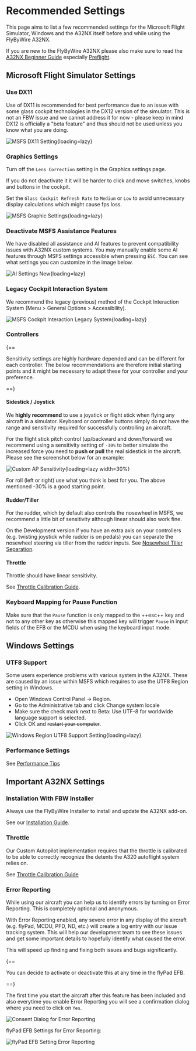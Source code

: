 # Recommended Settings

<style>
    .md-typeset .admonition.block, .md-typeset details.block {
        text-align: center;
    }
</style>

This page aims to list a few recommended settings for the Microsoft Flight Simulator, Windows and the A32NX itself before and while using the FlyByWire A32NX.

If you are new to the FlyByWire A32NX please also make sure to read the [A32NX Beginner Guide](../pilots-corner/beginner-guide/overview.md) especially [Preflight](../pilots-corner/beginner-guide/preflight.md).

## Microsoft Flight Simulator Settings

### Use DX11

Use of DX11 is recommended for best performance due to an issue with some glass cockpit technologies in the DX12 version of the simulator. This is not an FBW issue and we cannot address it for now - please keep in mind DX12 is officially a "beta feature" and thus should not be used unless you know what you are doing.

![MSFS DX11 Setting](assets/settings/msfs-dx11.png "MSFS DX11 Setting"){loading=lazy}

### Graphics Settings

Turn off the `Lens Correction` setting in the Graphics settings page.

If you do not deactivate it it will be harder to click and move switches, knobs and buttons in the cockpit.

Set the `Glass Cockpit Refresh Rate` to `Medium` or `Low` to avoid unnecessary display calculations which might cause fps loss.

![MSFS Graphic Settings](assets/settings/msfs-settings.png "MSFS Graphic Settings"){loading=lazy}

### Deactivate MSFS Assistance Features

We have disabled all assistance and AI features to prevent compatibility issues with A32NX custom systems. You may manually enable some AI features through MSFS settings 
accessible when pressing `ESC`. You can see what settings you can customize in the image below.

![AI Settings New](assets/settings/ai-settings-new.png){loading=lazy}

<!-- Information kept in case of future changes to Asobo base implementation
??? tip "Verify Settings"
    You can verify the assistance and AI features are switched off by checking the following settings.

    ![MSFS Assistance Options](assets/settings/assistance-options.png "MSFS Assistance Options"){loading=lazy}

    ![MSFS AI Options](assets/settings/ai-options.png "MSFS AI Options"){loading=lazy}
-->

### Legacy Cockpit Interaction System

We recommend the legacy (previous) method of the Cockpit Interaction System (Menu > General Options > Accessibility).

![MSFS Cockpit Interaction Legacy System](assets/settings/msfs-legacy-controls.png "MSFS Cockpit Interaction Legacy System"){loading=lazy}

### Controllers

{==

Sensitivity settings are highly hardware depended and can be different for each controller. The below recommendations are therefore initial starting points and it might be necessary to adapt these for your controller and your preference.

==}

#### Sidestick / Joystick

We **highly recommend** to use a joystick or flight stick when flying any aircraft in a simulator. Keyboard or controller buttons simply do not have the range and sensitivity required for successfully controlling an aircraft.

For the flight stick pitch control (up/backward and down/forward) we recommend using a sensitivity setting of `-30%` to better simulate the increased force you need to **push or pull** the real sidestick in the aircraft. Please see the screenshot below for an example:

![Custom AP Sensitivity](assets/feature-guides/sensitivity-custom-ap.png "Custom AP Sensitivity"){loading=lazy width=30%}

For roll (left or right) use what you think is best for you. The above mentioned -30% is a good starting point.

#### Rudder/Tiller

For the rudder, which by default also controls the nosewheel in MSFS, we recommend a little bit of sensitivity although linear should also work fine.

On the Development version if you have an extra axis on your controllers (e.g. twisting joystick while rudder is on pedals) you can separate the nosewheel steering via tiller from the rudder inputs. See [Nosewheel Tiller Separation](feature-guides/nw-tiller.md).

#### Throttle

Throttle should have linear sensitivity.

See [Throttle Calibration Guide](feature-guides/flyPad/throttle-calibration.md).

### Keyboard Mapping for Pause Function

Make sure that the `Pause` function is only mapped to the ++esc++ key and not to any other key as otherwise this mapped 
key will trigger `Pause` in input fields of the EFB or the MCDU when using the keyboard input mode. 

## Windows Settings

### UTF8 Support

Some users experience problems with various system in the A32NX. These are caused by an issue within MSFS which requires to use the UTF8 Region setting in Windows.

- Open Windows Control Panel -> Region.
- Go to the Administrative tab and click Change system locale
- Make sure the check mark next to Beta: Use UTF-8 for worldwide language support is selected.
- Click OK and ~~restart your computer~~.

![Windows Region UTF8 Support Setting](assets/settings/utf8-windows-setting.png "Windows Region UTF8 Support Setting"){loading=lazy}

### Performance Settings

See [Performance Tips](support/performance-tips.md)

## Important A32NX Settings

### Installation With FBW Installer

Always use the FlyByWire Installer to install and update the A32NX add-on.

See our [Installation Guide](installation.md).

### Throttle

Our Custom Autopilot implementation requires that the throttle is calibrated to be able to correctly recognize the detents the A320 autoflight system relies on.

See [Throttle Calibration Guide](feature-guides/flyPad/throttle-calibration.md)

### Error Reporting

While using our aircraft you can help us to identify errors by turning on Error Reporting. This is completely optional and anonymous.

With Error Reporting enabled, any severe error in any display of the aircraft (e.g. flyPad, MCDU, PFD, ND, etc.) will create a log entry with our issue tracking system. This will help our development team to see these issues and get some important details to hopefully identify what caused the error.

This will speed up finding and fixing both issues and bugs significantly.

{==

You can decide to activate or deactivate this at any time in the flyPad EFB.

==}

The first time you start the aircraft after this feature has been included and also everytime you enable Error Reporting you will see a confirmation dialog where you need to click on `Yes`.

![Consent Dialog for Error Reporting](assets/settings/error-reporting-consent.png "Consent Dialog for Error Reporting")

flyPad EFB Settings for Error Reporting:

![flyPad EFB Setting Error Reporting](assets/settings/efb-settings-atsuaoc-error-reporting.png "flyPad EFB Setting Error Reporting")
